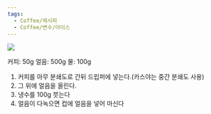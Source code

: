 ```yaml
---
tags:
  - Coffee/레시피
  - Coffee/변수/아이스
---
```

![](https://youtu.be/HDmhY5adR3s?si=Q1CfUqJUI5Ujp1I1)

커피: 50g
얼음: 500g
물: 100g

1. 커피를 아무 분쇄도로 간뒤 드립퍼에 넣는다.(카스야는 중간 분쇄도 사용)
2. 그 위에 얼음을 올린다.
3. 냉수를 100g 붓는다
4. 얼음이 다녹으면 컵에 얼음을 넣어 마신다